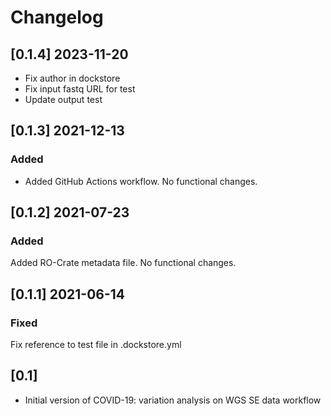 # Changelog

## [0.1.4] 2023-11-20

- Fix author in dockstore
- Fix input fastq URL for test
- Update output test

## [0.1.3] 2021-12-13

### Added
- Added GitHub Actions workflow. No functional changes.

## [0.1.2] 2021-07-23

### Added

Added RO-Crate metadata file. No functional changes.

## [0.1.1] 2021-06-14

### Fixed

Fix reference to test file in .dockstore.yml

## [0.1]

- Initial version of COVID-19: variation analysis on WGS SE data workflow
